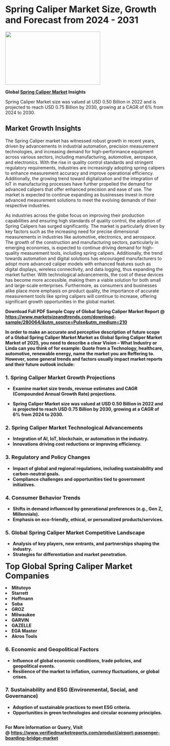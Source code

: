 <H1>Spring Caliper Market Size, Growth and Forecast from 2024 - 2031</H1><img class="aligncenter size-medium wp-image-584254" src="https://thirdeyenews.in/wp-content/uploads/2024/09/Global-Market-Research-300x168.jpeg" alt="" width="300" height="168" /><p><strong>Global&nbsp;<a href="https://www.marketsizeandtrends.com/download-sample/280064/&amp;utm_source=Pulse&amp;utm_medium=210">Spring Caliper Market</a> Insights</strong></p><p>Spring Caliper Market size was valued at USD 0.50 Billion in 2022 and is projected to reach USD 0.75 Billion by 2030, growing at a CAGR of 6% from 2024 to 2030.</p><p><h2>Market Growth Insights</h2> <p>The Spring Caliper market has witnessed robust growth in recent years, driven by advancements in industrial automation, precision measurement technologies, and increasing demand for high-performance equipment across various sectors, including manufacturing, automotive, aerospace, and electronics. With the rise in quality control standards and stringent regulatory requirements, industries are increasingly adopting spring calipers to enhance measurement accuracy and improve operational efficiency. Additionally, the growing trend toward digitalization and the integration of IoT in manufacturing processes have further propelled the demand for advanced calipers that offer enhanced precision and ease of use. The market is expected to continue expanding as businesses invest in more advanced measurement solutions to meet the evolving demands of their respective industries.</p> <p><strong></strong></p> <p>As industries across the globe focus on improving their production capabilities and ensuring high standards of quality control, the adoption of Spring Calipers has surged significantly. The market is particularly driven by key factors such as the increasing need for precise dimensional measurements in industries like automotive, electronics, and aerospace. The growth of the construction and manufacturing sectors, particularly in emerging economies, is expected to continue driving demand for high-quality measurement tools, including spring calipers. Additionally, the trend towards automation and digital solutions has encouraged manufacturers to adopt more advanced caliper models with enhanced features such as digital displays, wireless connectivity, and data logging, thus expanding the market further. With technological advancements, the cost of these devices has become more accessible, making them a viable solution for both small and large-scale enterprises. Furthermore, as consumers and businesses alike place more emphasis on product quality, the importance of accurate measurement tools like spring calipers will continue to increase, offering significant growth opportunities in the global market.</p> <p><strong></p><p><span class=""><strong>Download Full PDF Sample Copy of Global Spring Caliper Market Report</strong> @ <a href="https://www.marketsizeandtrends.com/download-sample/280064/&amp;utm_source=Pulse&amp;utm_medium=210" target="_blank">https://www.marketsizeandtrends.com/download-sample/280064/&amp;utm_source=Pulse&amp;utm_medium=210</a></span></p><p>In order to make an accurate and perceptive description of future scope of a Global&nbsp;Spring Caliper Market Market as Global&nbsp;Spring Caliper Market Market of 2025, you need to describe a clear Vision &ndash; What Industry or Linda can you think of for example: Quote from a Technology, healthcare, automotive, renewable energy, name the market you are Reffering to. However, some general trends and factors usually impact market reports and their future outlook include:</p><h3>1.&nbsp;<strong>Spring Caliper Market Growth Projections</strong></h3><ul><li>Examine market size trends, revenue estimates and CAGR (Compounded Annual Growth Rate) projections.</li><li><p>Spring Caliper Market size was valued at USD 0.50 Billion in 2022 and is projected to reach USD 0.75 Billion by 2030, growing at a CAGR of 6% from 2024 to 2030.</p></li></ul><h3>2.&nbsp;<strong>Spring Caliper Market Technological Advancements</strong></h3><ul><li>Integration of AI, IoT, blockchain, or automation in the industry.</li><li>Innovations driving cost reductions or improving efficiency.</li></ul><h3>3.&nbsp;<strong>Regulatory and Policy Changes</strong></h3><ul><li>Impact of global and regional regulations, including sustainability and carbon-neutral goals.</li><li>Compliance challenges and opportunities tied to government initiatives.</li></ul><h3>4.&nbsp;<strong>Consumer Behavior Trends</strong></h3><ul><li>Shifts in demand influenced by generational preferences (e.g., Gen Z, Millennials).</li><li>Emphasis on eco-friendly, ethical, or personalized products/services.</li></ul><h3>5.&nbsp;<strong>Global Spring Caliper Market Competitive Landscape</strong></h3><ul><li>Analysis of key players, new entrants, and partnerships shaping the industry.</li><li>Strategies for differentiation and market penetration.</li></ul><p data-pm-slice="1 1 []"><span style="color: inherit; font-family: inherit; font-size: 25px;">Top Global Spring Caliper Market Companies</span></p><div class="" data-test-id=""><p><li>Mitutoyo</li><li> Starrett</li><li> Hoffmann</li><li> Soba</li><li> GROZ</li><li> Milwaukee</li><li> GARVIN</li><li> GAZELLE</li><li> EGA Master</li><li> Akros Tools</li></p></div><h3>6.&nbsp;<strong>Economic and Geopolitical Factors</strong></h3><ul><li>Influence of global economic conditions, trade policies, and geopolitical events.</li><li>Resilience of the market to inflation, currency fluctuations, or global crises.</li></ul><h3>7.&nbsp;<strong>Sustainability and ESG (Environmental, Social, and Governance)</strong></h3><ul><li>Adoption of sustainable practices to meet ESG criteria.</li><li>Opportunities in green technologies and circular economy principles.</li></ul><h2><strong style="font-size: 14px;">For More Information or Query, Visit @&nbsp;</strong><a style="background-color: #ffffff; font-size: 14px;" href="https://www.marketsizeandtrends.com/report/spring-caliper-market/" target="_blank">https://www.verifiedmarketreports.com/product/airport-passenger-boarding-bridge-market</a></h2>

